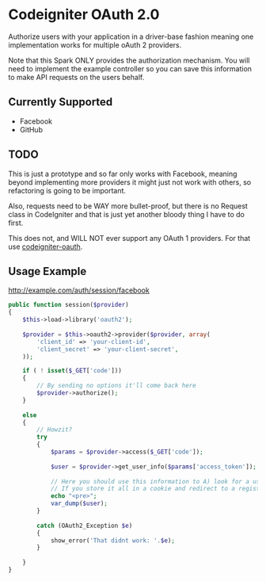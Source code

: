 # Codeigniter OAuth 2.0

Authorize users with your application in a driver-base fashion meaning one implementation works for multiple oAuth 2 providers.

Note that this Spark ONLY provides the authorization mechanism. You will need to implement the example controller so you can save this information to make API requests on the users behalf.

## Currently Supported

- Facebook
- GitHub

## TODO

This is just a prototype and so far only works with Facebook, meaning beyond implementing more providers it might just not work with others, so refactoring is going to be important. 

Also, requests need to be WAY more bullet-proof, but there is no Request class in CodeIgniter and that is just yet another bloody thing I have to do first.

This does not, and WILL NOT ever support any OAuth 1 providers. For that use [codeigniter-oauth](https://github.com/calvinfroedge/codeigniter-oauth).

## Usage Example

http://example.com/auth/session/facebook

```php
public function session($provider)
{
	$this->load->library('oauth2');
	
	$provider = $this->oauth2->provider($provider, array(
		'client_id' => 'your-client-id',
		'client_secret' => 'your-client-secret',
	));

	if ( ! isset($_GET['code']))
	{
		// By sending no options it'll come back here
		$provider->authorize();
	}
	
	else
	{
		// Howzit?
		try
		{
			$params = $provider->access($_GET['code']);
			
			$user = $provider->get_user_info($params['access_token']);
			
			// Here you should use this information to A) look for a user B) help a new user sign up with existing data.
			// If you store it all in a cookie and redirect to a registration page this is crazy-simple.
			echo "<pre>";
			var_dump($user);
		}
		
		catch (OAuth2_Exception $e)
		{
			show_error('That didnt work: '.$e);
		}
		
	}
}
```